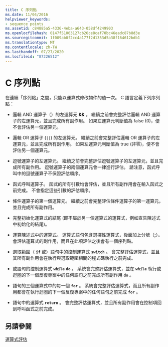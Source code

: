 ```yaml
---
title: C 序列點
ms.date: 11/04/2016
helpviewer_keywords:
- sequence points
ms.assetid: c84885a5-4336-4eba-a643-058df4249903
ms.openlocfilehash: 0147f51063127cb26ce8caf70bc46eadc87b8d3e
ms.sourcegitcommit: 1f009ab0f2cc4a177f2d1353d5a38f164612bdb1
ms.translationtype: MT
ms.contentlocale: zh-TW
ms.lasthandoff: 07/27/2020
ms.locfileid: "87226512"
---
```

# <a name="c-sequence-points"></a>C 序列點

在連續「序列點」之間，只能以運算式修改物件的值一次。 C 語言定義下列序列點：

- 邏輯 AND 運算子（）的左運算元 **&&** 。 繼續之前會完整評估邏輯 AND 運算子的左運算元，並且完成所有副作用。 如果左運算元判斷值為 false (0)，便不會評估另一個運算元。

- 邏輯 OR 運算子 (`||`) 的左運算元。 繼續之前會完整評估邏輯 OR 運算子的左運算元，並且完成所有副作用。 如果左運算元判斷值為 true (非零)，便不會評估另一個運算元。

- 逗號運算子的左運算元。 繼續之前會完整評估逗號運算子的左運算元，並且完成所有副作用。 逗號運算子的兩個運算元會一律進行評估。 請注意，函式呼叫中的逗號運算子不保證評估順序。

- 函式呼叫運算子。 函式的所有引數均會評估，並且所有副作用會在輸入函式之前完成。 不會指定這些引數的評估順序。

- 條件運算子的第一個運算元。 繼續之前會完整評估條件運算子的第一運算元，並且完成所有副作用。

- 完整初始化運算式的結尾 (即不屬於另一個運算式的運算式，例如宣告陳述式中初始化的結尾)。

- 運算陳述式中的運算式。 運算式語句包含選擇性運算式，後面加上分號（**;**）。 會評估運算式的副作用，而且在此項評估之後會有一個序列點。

- 選取範圍（ **`if`** 或）語句中的控制運算式 **`switch`** 。 會完整評估運算式，並且其所有副作用會在執行與選取範圍相關的程式碼執行之前完成。

- 或語句的控制運算式 **`while`** **`do`** 。 系統會完整評估運算式，並在 **`while`** 執行或迴圈的下一個反復專案中的任何語句之前完成所有副作用 **`do`** 。

- 語句的三個運算式中的每一個 **`for`** 。 系統會完整評估運算式，而且所有副作用都會在執行迴圈的下一個反復專案中的任何語句之前完成 **`for`** 。

- 語句中的運算式 **`return`** 。 會完整評估運算式，並且所有副作用會在控制項回到呼叫函式之前完成。

## <a name="see-also"></a>另請參閱

[運算式評估](../c-language/expression-evaluation-c.md)
